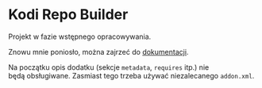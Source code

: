 
# Kodi Repo Builder

Projekt w fazie wstępnego opracowywania.

Znowu mnie poniosło, można zajrzeć do [dokumentacji](conf.md). 

Na początku opis dodatku (sekcje `metadata`, `requires` itp.) nie będą obsługiwane. Zasmiast tego trzeba używać niezalecanego `addon.xml`.
